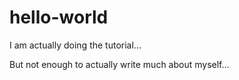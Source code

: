 # hello-world
I am actually doing the tutorial...

But not enough to actually write much about myself... 
